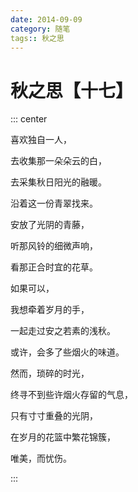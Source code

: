 ```yaml
---
date: 2014-09-09
category: 随笔
tags:: 秋之思
---
```


# 秋之思【十七】

::: center

喜欢独自一人，

去收集那一朵朵云的白，

去采集秋日阳光的融暖。

沿着这一份青翠找来。

安放了光阴的青藤，

听那风铃的细微声响，

看那正合时宜的花草。

如果可以，

我想牵着岁月的手，

一起走过安之若素的浅秋。

或许，会多了些烟火的味道。

然而，琐碎的时光，

终寻不到些许烟火存留的气息，

只有寸寸重叠的光阴，

在岁月的花篮中繁花锦簇，

唯美，而忧伤。

:::
